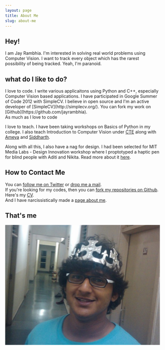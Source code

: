 ```yaml
---
layout: page
title: About Me
slug: about-me
---
```

<div class="g one-whole full-bleed">

<div class="g one-quarter portable-one-whole">
	<h2>Hey!</h2>
</div>

<div class="g three-quarters portable-one-whole" markdown="1">
I am Jay Rambhia. I'm interested in solving real world problems using Computer Vision. I want to track every object which has the rarest possibility of being tracked. Yeah, I'm paranoid.
</div>

<div class="g one-quarter portable-one-whole">
	<h2>what do I like to do?</h2>
</div>

<div class="g three-quarters portable-one-whole" markdown="1">
I love to code. I write various applicaitons using Python and C++, especially Computer Vision based applications. I have participated in Google Summer of Code 2012 with SimpleCV. I believe in open source and I'm an active developer of [SimpleCV](http://simplecv.org/). You can fork my work on [Github](https://github.com/jayrambhia).

<div class="marginalia">
	<div class="marginalia__body  desk-one-fifth">As much as I love to code</div>
</div>

I love to teach. I have been taking workshops on Basics of Python in my college. I also teach Introduction to Computer Vision under [CTE](https://sites.google.com/site/bitscte/) along with [Ameya](http://ameyajoshi005.wordpress.com/) and [Siddharth](http://algorithmicthoughts.wordpress.com).

Along with all this, I also have a nag for design. I had been selected for MIT Media Labs - Design Innovation workshop where I proptotyped a haptic pen for blind people with Aditi and Nikita. Read more about it [here](/blog/freehand).
</div>

<div class="g one-quarter portable-one-whole">
	<h2>How to Contact Me</h2>
</div>

<div class="g three-quarters portable-one-whole">
  <p>You can <a href="http://twitter.com/jayrambhia">follow me on Twitter</a> or <a href="mailto:jayrambhia777@gmail.com" class="highlight">drop me a mail</a>.<br/>If you're looking for my codes, then you can <a href="https://github.com/jayrambhia">fork my repositories on Github</a>.<br/>Here's my <a href="http://goo.gl/G8MZH">CV</a>.<br/>And I have narcissistically made a <a href="/Me">page about me</a>.</p>
</div>
</div>
<div class="g one-quarter portable-one-whole">
    <h2>That's me</h2>
</div>

<div class="g three-quarters portable-one-whole">
    <div class="islet">
        <img class="img--center img--small" src="/assets/images/grav2.jpg" />
    </div>
</div>